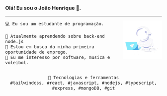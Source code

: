### Olá! Eu sou o João Henrique 👋.
---
<p>
   <img src="https://github.com/jhenriquem/jhenriquem/blob/main/astro.png" align="right" width="25%"/>
<samp>
    💻 Eu sou um estudante de programação.
    <br>
    <br>🔹 Atualmente aprendendo sobre back-end node.js
    <br>🔹 Estou em busca da minha primeira oportunidade de emprego.
    <br>🔹 Eu me interesso por software, musica e voleibol.
    </samp>
   <br>
  <br>
  <p align="center">
    <samp>
      🔭 Tecnologias e ferramentas <br>
       #tailwindcss, #react, #javascript, #nodejs, #typescript, #express, #mongoDB, #git
     </samp>
    <br>
  </p>

  </p>

